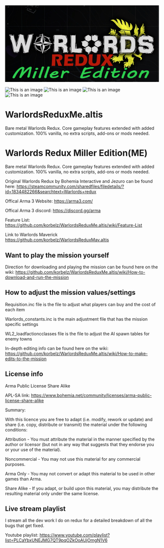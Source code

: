 ![This is an image](https://github.com/korbelz/WarlordsReduxMe.altis/blob/main/Redux_ME_thumbnail.png)

![This is an image](https://img.shields.io/github/issues/korbelz/WarlordsReduxMe.altis)  ![This is an image](https://img.shields.io/github/forks/korbelz/WarlordsReduxMe.altis)  ![This is an image](https://img.shields.io/github/stars/korbelz/WarlordsReduxMe.altis) 	![This is an image](https://img.shields.io/twitter/url?url=https%3A%2F%2Fgithub.com%2Fkorbelz%2FWarlordsReduxMe.altis)


# WarlordsReduxMe.altis
 Bare metal Warlords Redux. Core gameplay features extended with added customization. 100% vanilla, no extra scripts, add-ons or mods needed. 

 # Warlords Redux Miller Edition(ME) 
Bare metal Warlords Redux. Core gameplay features extended with added customization. 100% vanilla, no extra scripts, add-ons or mods needed. 

Original Warlords Redux by Bohemia Interactive and Jezuro can be found here:
https://steamcommunity.com/sharedfiles/filedetails/?id=1834482266&searchtext=Warlords+redux

Offical Arma 3 Website: https://arma3.com/

Offical Arma 3 discord:  https://discord.gg/arma

Feature List: https://github.com/korbelz/WarlordsReduxMe.altis/wiki/Feature-List

Link to Warlords Maverick
https://github.com/korbelz/WarlordsReduxMav.altis


## Want to play the mission yourself  

Direction for downloading and playing the mission can be found here on the wiki: 
https://github.com/korbelz/WarlordsReduxMe.altis/wiki/How-to-download-and-run-the-mission


## How to adjust the mission values/settings

Requisition.inc file is the file to adjust what players can buy and the cost of each item

Warlords_constants.inc is the main adjustment file that has the mission specific settings 

WL2_loadfactioncclasses file is the file to adjust the AI spawn tables for enemy towns

In-depth editing info can be found here on the wiki: https://github.com/korbelz/WarlordsReduxMe.altis/wiki/How-to-make-edits-to-the-mission

## License info

Arma Public License Share Alike

APL-SA link: https://www.bohemia.net/community/licenses/arma-public-license-share-alike

Summary: 

With this licence you are free to adapt (i.e. modify, rework or update) and share (i.e. copy, distribute or transmit) the material under the following conditions:

Attribution - You must attribute the material in the manner specified by the author or licensor (but not in any way that suggests that they endorse you or your use of the material).

Noncommercial - You may not use this material for any commercial purposes.

Arma Only - You may not convert or adapt this material to be used in other games than Arma.

Share Alike - If you adapt, or build upon this material, you may distribute the resulting material only under the same license.

## Live stream playlist 

I stream all the dev work I do on redux for a detailed breakdown of all the bugs that get fixed. 

Youtube playlist: https://www.youtube.com/playlist?list=PLCaYbxUNEJMG7QT9pqOZkOoAUjOmgN1V6

